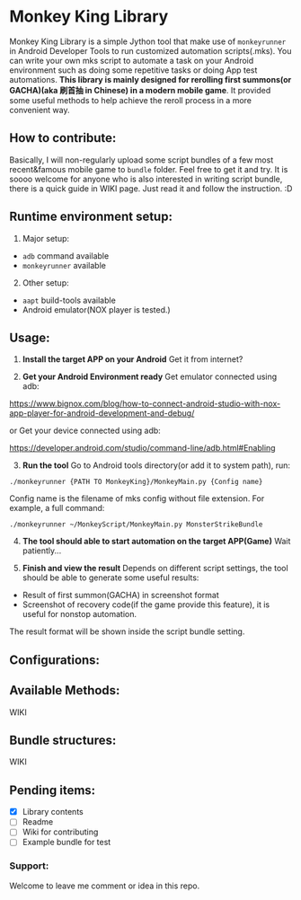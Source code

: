 # Monkey King Library
Monkey King Library is a simple Jython tool that make use of `monkeyrunner` in Android Developer Tools to run customized automation scripts(.mks). You can write your own mks script to automate a task on your Android environment such as doing some repetitive tasks or doing App test automations. **This library is mainly designed for rerolling first summons(or GACHA)(aka 刷首抽 in Chinese) in a modern mobile game**. It provided some useful methods to help achieve the reroll process in a more convenient way.

## How to contribute:
Basically, I will non-regularly upload some script bundles of a few most recent&famous mobile game to `bundle` folder. Feel free to get it and try. It is soooo welcome for anyone who is also interested in writing script bundle, there is a quick guide in WIKI page. Just read it and follow the instruction. :D

## Runtime environment setup:
1. Major setup:
  - `adb` command available
  - `monkeyrunner` available

2. Other setup:
  - `aapt` build-tools available
  - Android emulator(NOX player is tested.)

## Usage:
1. **Install the target APP on your Android**
Get it from internet?

2. **Get your Android Environment ready**
Get emulator connected using adb:

https://www.bignox.com/blog/how-to-connect-android-studio-with-nox-app-player-for-android-development-and-debug/

or Get your device connected using adb:

https://developer.android.com/studio/command-line/adb.html#Enabling

3. **Run the tool**
Go to Android tools directory(or add it to system path), run:

```./monkeyrunner {PATH TO MonkeyKing}/MonkeyMain.py {Config name}```

Config name is the filename of mks config without file extension. For example, a full command:

```./monkeyrunner ~/MonkeyScript/MonkeyMain.py MonsterStrikeBundle```

4. **The tool should able to start automation on the target APP(Game)**
Wait patiently...

5. **Finish and view the result**
Depends on different script settings, the tool should be able to generate some useful results:
- Result of first summon(GACHA) in screenshot format
- Screenshot of recovery code(if the game provide this feature), it is useful for nonstop automation.

The result format will be shown inside the script bundle setting.

## Configurations:

## Available Methods:
WIKI

## Bundle structures:
WIKI

## Pending items:
- [x] Library contents
- [ ] Readme
- [ ] Wiki for contributing
- [ ] Example bundle for test

### Support:
Welcome to leave me comment or idea in this repo.
